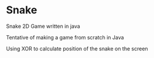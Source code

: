 # Snake
Snake 2D Game written in java


Tentative of making a game from scratch in Java

Using XOR to calculate position of the snake on the screen
